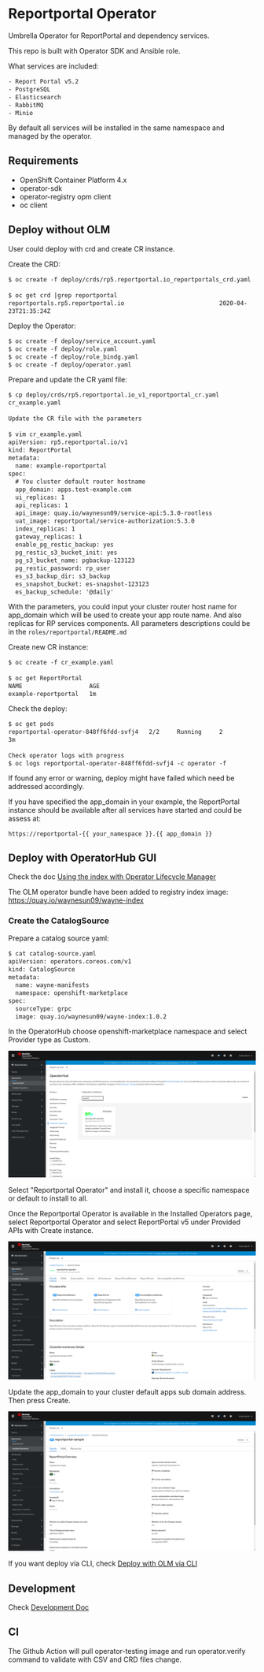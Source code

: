 # Reportportal Operator

Umbrella Operator for ReportPortal and dependency services.

This repo is built with Operator SDK and Ansible role.

What services are included:

    - Report Portal v5.2
    - PostgreSQL
    - Elasticsearch
    - RabbitMQ
    - Minio

By default all services will be installed in the same namespace and managed by the operator.

## Requirements

- OpenShift Container Platform 4.x
- operator-sdk
- operator-registry opm client
- oc client

## Deploy without OLM

User could deploy with crd and create CR instance.

Create the CRD:

    $ oc create -f deploy/crds/rp5.reportportal.io_reportportals_crd.yaml

    $ oc get crd |grep reportportal
    reportportals.rp5.reportportal.io                           2020-04-23T21:35:24Z

Deploy the Operator:

    $ oc create -f deploy/service_account.yaml
    $ oc create -f deploy/role.yaml
    $ oc create -f deploy/role_bindg.yaml
    $ oc create -f deploy/operator.yaml

Prepare and update the CR yaml file:

    $ cp deploy/crds/rp5.reportportal.io_v1_reportportal_cr.yaml cr_example.yaml

    Update the CR file with the parameters

    $ vim cr_example.yaml
    apiVersion: rp5.reportportal.io/v1
    kind: ReportPortal
    metadata:
      name: example-reportportal
    spec:
      # You cluster default router hostname
      app_domain: apps.test-example.com
      ui_replicas: 1
      api_replicas: 1
      api_image: quay.io/waynesun09/service-api:5.3.0-rootless
      uat_image: reportportal/service-authorization:5.3.0
      index_replicas: 1
      gateway_replicas: 1
      enable_pg_restic_backup: yes
      pg_restic_s3_bucket_init: yes
      pg_s3_bucket_name: pgbackup-123123
      pg_restic_password: rp_user
      es_s3_backup_dir: s3_backup
      es_snapshot_bucket: es-snapshot-123123
      es_backup_schedule: '@daily'

With the parameters, you could input your cluster router host name for app_domain which will be used to create your app route name.
And also replicas for RP services components. All parameters descriptions could be in the `roles/reportportal/README.md`

Create new CR instance:

    $ oc create -f cr_example.yaml

    $ oc get ReportPortal
    NAME                   AGE
    example-reportportal   1m


Check the deploy:

    $ oc get pods
    reportportal-operator-848ff6fdd-svfj4   2/2     Running     2          3m

    Check operator logs with progress
    $ oc logs reportportal-operator-848ff6fdd-svfj4 -c operator -f

If found any error or warning, deploy might have failed which need be addressed accordingly.

If you have specified the app_domain in your example, the ReportPortal instance should be available after all services have started and could be assess at:

    https://reportportal-{{ your_namespace }}.{{ app_domain }}

## Deploy with OperatorHub GUI

Check the doc [Using the index with Operator Lifecycle Manager](https://github.com/operator-framework/operator-registry#using-the-index-with-operator-lifecycle-manager)

The OLM operator bundle have been added to registry index image: https://quay.io/waynesun09/wayne-index

### Create the CatalogSource

Prepare a catalog source yaml:

    $ cat catalog-source.yaml
    apiVersion: operators.coreos.com/v1
    kind: CatalogSource
    metadata:
      name: wayne-manifests
      namespace: openshift-marketplace
    spec:
      sourceType: grpc
      image: quay.io/waynesun09/wayne-index:1.0.2

In the OperatorHub choose openshift-marketplace namespace and select Provider type as Custom.

![alt text](docs/operatorhub.png "OperatorHub")

Select "Reportportal Operator" and install it, choose a specific namespace or default to install to all.

Once the Reportportal Operator is available in the Installed Operators page, select Reportportal Operator and select ReportPortal v5 under Provided APIs with Create instance.

![alt text](docs/installed_operators.png "Installed Operators")

Update the app_domain to your cluster default apps sub domain address. Then press Create.

![alt text](docs/example_operators.png "Example Operator Operand")

If you want deploy via CLI, check [Deploy with OLM via CLI](docs/deploy_cli.md)

## Development

Check [Development Doc](docs/development.md)

## CI

The Github Action will pull operator-testing image and run operator.verify command to validate with CSV and CRD files change.
